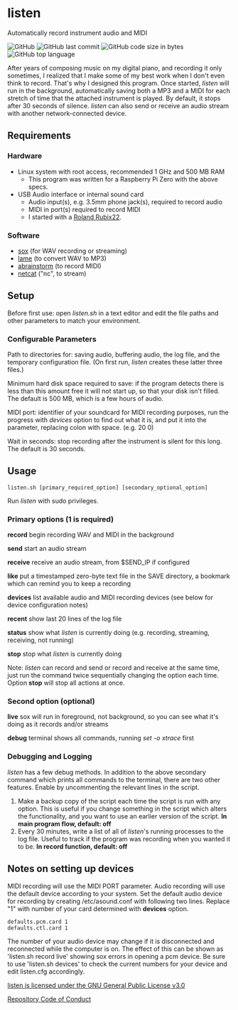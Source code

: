 # listen
Automatically record instrument audio and MIDI

![GitHub](https://img.shields.io/github/license/danieljweinberg/listen?color=3d9fbf&style=plastic)
![GitHub last commit](https://img.shields.io/github/last-commit/danieljweinberg/listen?style=plastic)
![GitHub code size in bytes](https://img.shields.io/github/languages/code-size/danieljweinberg/listen?color=dea92c&style=plastic)
![GitHub top language](https://img.shields.io/github/languages/top/danieljweinberg/listen?color=3aa64c&style=plastic)

After years of composing music on my digital piano, and recording it only sometimes, I realized that I make some of my best work when I don't even think to record. That's why I designed this program. Once started, _listen_ will run in the background, automatically saving both a MP3 and a MIDI for each stretch of time that the attached instrument is played. By default, it stops after 30 seconds of silence. _listen_ can also send or receive an audio stream with another network-connected device.

## Requirements
### Hardware
- Linux system with root access, recommended 1 GHz and 500 MB RAM
  - This program was written for a Raspberry Pi Zero with the above specs.
- USB Audio interface or internal sound card
  - Audio input(s), e.g. 3.5mm phone jack(s), required to record audio
  - MIDI in port(s) required to record MIDI
  - I started with a [Roland Rubix22](https://www.roland.com/us/products/rubix22/).
### Software  
- [sox](http://sox.sourceforge.net/) (for WAV recording or streaming)
- [lame](https://lame.sourceforge.io/) (to convert WAV to MP3)
- [abrainstorm](http://www.sreal.com/~div/midi-utilities/) (to record MIDI)
- [netcat](http://netcat.sourceforge.net/) ("nc", to stream)

## Setup
Before first use: open _listen.sh_ in a text editor and edit the file paths and other parameters to match your environment.

### Configurable Parameters
Path to directories for: saving audio, buffering audio, the log file, and the temporary configuration file. (On first run, _listen_ creates these latter three files.)

Minimum hard disk space required to save: if the program detects there is less than this amount free it will not start up, so that your disk isn't filled. The default is 500 MB, which is a few hours of audio.

MIDI port: identifier of your soundcard for MIDI recording purposes, run the progress with _devices_ option to find out what it is, and put it into the parameter, replacing colon with space. (e.g. 20 0)

Wait in seconds: stop recording after the instrument is silent for this long. The default is 30 seconds.

## Usage
```
listen.sh [primary_required_option] [secondary_optional_option]
```

Run _listen_ with sudo privileges.


### Primary options (1 is required)
  **record**	begin recording WAV and MIDI in the background
  
  **send**		start an audio stream
  
  **receive**	receive an audio stream, from $SEND_IP if configured
  
  **like**		put a timestamped zero-byte text file in the SAVE directory, a bookmark which can remind you to keep a recording
  
  **devices**	list available audio and MIDI recording devices (see below for device configuration notes)
  
  **recent**	show last 20 lines of the log file
  
  **status**	show what _listen_ is currently doing (e.g. recording, streaming, receiving, not running)
  
  **stop**		stop what _listen_ is currently doing
  
Note: _listen_ can record and send or record and receive at the same time, just run the command twice sequentially changing the option each time. Option **stop** will stop all actions at once.
  
### Second option (optional)
  **live**		sox will run in foreground, not background, so you can see what it's doing as it records and/or streams
        
  **debug**		terminal shows all commands, running _set -o xtrace_ first
  
### Debugging and Logging

_listen_ has a few debug methods. In addition to the above secondary command which prints all commands to the terminal, there are two other features. Enable by uncommenting the relevant lines in the script.
1. Make a backup copy of the script each time the script is run with any option. This is useful if you change something in the script which alters the functionality, and you want to use an earlier version of the script. **In main program flow, default: off**
2. Every 30 minutes, write a list of all of _listen_'s running processes to the log file. Useful to track if the program was recording when you wanted it to be. **In record function, default: off**

## Notes on setting up devices
MIDI recording will use the MIDI PORT parameter.
Audio recording will use the default device according to your system.
Set the default audio device for recording by creating /etc/asound.conf with following two lines. Replace "1" with number of your card determined with **devices** option.

```
defaults.pcm.card 1
defaults.ctl.card 1
```
The number of your audio device may change if it is disconnected and reconnected while the computer is on. The effect of this can be shown as 'listen.sh record live' showing sox errors in opening a pcm device. Be sure to use 'listen.sh devices' to check the current numbers for your device and edit listen.cfg accordingly.

[listen is licensed under the GNU General Public License v3.0](../LICENSE.txt)

[Repository Code of Conduct](../CODE_OF_CONDUCT.md)
